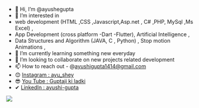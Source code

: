 - 👋 Hi, I’m @ayushegupta
- 👀 I’m interested in
-  web development (HTML ,CSS ,Javascript,Asp.net , C# ,PHP, MySql ,Ms Excel) ,
-   App Development (cross platform -Dart -Flutter), Artificial Intelligence ,
-    Data Structures and Algorithm (JAVA, C , Python) , Stop motion Animations ,
- 🌱 I’m currently learning something new everyday 
- 💞️ I’m looking to collaborate on new projects related development
- 📫 How to reach out - @ayushigupta1414@gmail.com
- 😊 [Instagram : ayu_shey](https://www.instagram.com/ayu_shey/) 
- 😎 [You Tube : Guptaji ki ladki](https://www.youtube.com/channel/UCpUML1qe4xsNdlCxh5MrQLA)
-  ✔ [LinkedIn : ayushi-gupta](https://www.linkedin.com/in/ayushi-gupta-854058189/)
<img src="https://github-readme-stats.vercel.app/api?username=ayushegupta&&show_icons=true&title_color=ffffff&icon_color=bb2acf&text_color=daf7dc&bg_color=151515">

